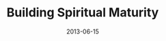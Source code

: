 ---
layout: message
category: message
series: "How to Build People"
title: "Building Spiritual Maturity"
date: 2013-06-15
audio-description: "Chuck Mingo talks about building spiritual maturity."
audio: "http://www.crossroads.net/players/media/hq/htbp_01.mp3"
audio-title: "Building Spiritual Maturity"
audio-duration: "43&#58;53"
program-description: "Program - WK1 How to Build People"
program: "http://www.crossroads.net/players/media/hq/06_15-16_13Program_LO.pdf"
program-title: "Building Spiritual Maturity"
video-description: "Chuck Mingo talks about building spiritual maturity."
video-title: "Building Spiritual Maturity"
video: "https://s3.amazonaws.com/crossroadsvideomessages/htbp_01.mp4"
---